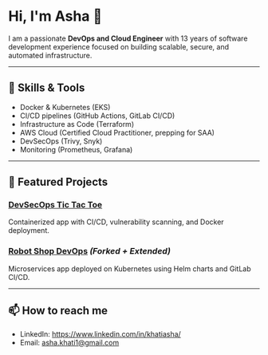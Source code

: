 


# Hi, I'm Asha 👋

I am a passionate **DevOps and Cloud Engineer** with 13 years of software development experience focused on building scalable, secure, and automated infrastructure.

---

## 🚀 Skills & Tools

- Docker & Kubernetes (EKS)
- CI/CD pipelines (GitHub Actions, GitLab CI/CD)
- Infrastructure as Code (Terraform)
- AWS Cloud (Certified Cloud Practitioner, prepping for SAA)
- DevSecOps (Trivy, Snyk)
- Monitoring (Prometheus, Grafana)

---

## 📂 Featured Projects

### [DevSecOps Tic Tac Toe](https://github.com/ashakhati/devsecops_project)
Containerized app with CI/CD, vulnerability scanning, and Docker deployment.

### [Robot Shop DevOps](https://github.com/ashakhati/robot-shop) *(Forked + Extended)*
Microservices app deployed on Kubernetes using Helm charts and GitLab CI/CD.

---

## 📫 How to reach me

- LinkedIn: https://www.linkedin.com/in/khatiasha/
- Email: asha.khati1@gmail.com




